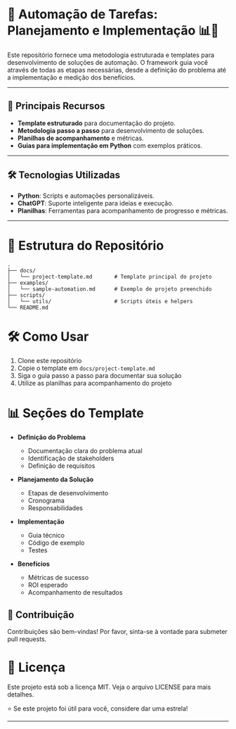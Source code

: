# 🚀 Automação de Tarefas: Planejamento e Implementação 📊🤖

Este repositório fornece uma metodologia estruturada e templates para desenvolvimento de soluções de automação. O framework guia você através de todas as etapas necessárias, desde a definição do problema até a implementação e medição dos benefícios.

---
## 🚀 Principais Recursos
- **Template estruturado** para documentação do projeto.  
- **Metodologia passo a passo** para desenvolvimento de soluções.  
- **Planilhas de acompanhamento** e métricas.  
- **Guias para implementação em Python** com exemplos práticos.  

---

## 🛠️ Tecnologias Utilizadas
- **Python**: Scripts e automações personalizáveis.  
- **ChatGPT**: Suporte inteligente para ideias e execução.  
- **Planilhas**: Ferramentas para acompanhamento de progresso e métricas.  

---

# 📁 Estrutura do Repositório
```
.
├── docs/
│   └── project-template.md       # Template principal do projeto
├── examples/
│   └── sample-automation.md      # Exemplo de projeto preenchido
├── scripts/
│   └── utils/                    # Scripts úteis e helpers
└── README.md
```

# 🛠️ Como Usar
1. Clone este repositório  
2. Copie o template em `docs/project-template.md`  
3. Siga o guia passo a passo para documentar sua solução  
4. Utilize as planilhas para acompanhamento do projeto  

# 📊 Seções do Template
- **Definição do Problema**  
  - Documentação clara do problema atual  
  - Identificação de stakeholders  
  - Definição de requisitos

- **Planejamento da Solução**  
  - Etapas de desenvolvimento  
  - Cronograma  
  - Responsabilidades

- **Implementação**  
  - Guia técnico  
  - Código de exemplo  
  - Testes

- **Benefícios**  
  - Métricas de sucesso  
  - ROI esperado  
  - Acompanhamento de resultados  

## 🤝 Contribuição  
Contribuições são bem-vindas! Por favor, sinta-se à vontade para submeter pull requests.

# 📝 Licença  
Este projeto está sob a licença MIT. Veja o arquivo LICENSE para mais detalhes.


⭐ Se este projeto foi útil para você, considere dar uma estrela!

---

